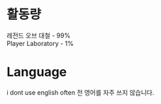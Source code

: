 # 활동량

레전드 오브 대철 - 99% <br>
Player Laboratory - 1%

# Language
i dont use english often
전 영어를 자주 쓰지 않습니다.
